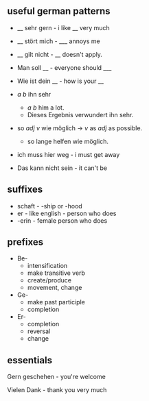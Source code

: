 ## useful german patterns

-  __ sehr gern - i like __ very much

-  __ stört mich - ___ annoys me

-  __ gilt nicht - __ doesn't apply.

-  Man soll __ - everyone should ___

- Wie ist dein __ - how is your __

- _a_ _b_ ihn sehr
  - _a_ _b_ him a lot.
  - Dieses Ergebnis verwundert ihn sehr.

- so _adj_ _v_ wie möglich -> _v_  as _adj_ as possible.
  - so lange helfen wie möglich.

- ich muss hier weg - i must get away

- Das kann nicht sein - it can't be

## suffixes

- schaft - -ship or -hood
- er - like english - person who does
- -erin - female person who does

## prefixes

- Be-
  - intensification
  - make transitive verb
  - create/produce
  - movement, change
- Ge-
  - make past participle
  - completion
- Er-
  - completion
  - reversal
  - change

## essentials

Gern geschehen - you're welcome

Vielen Dank - thank you very much